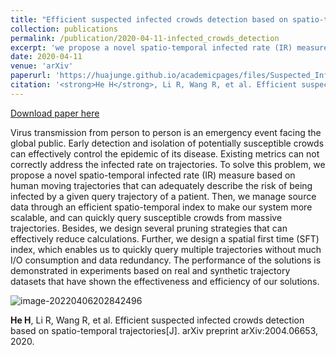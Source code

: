 ```yaml
---
title: "Efficient suspected infected crowds detection based on spatio-temporal trajectories"
collection: publications
permalink: /publication/2020-04-11-infected_crowds_detection
excerpt: 'we propose a novel spatio-temporal infected rate (IR) measure based on human moving trajectories that can adequately describe the risk of being infected by a given query trajectory of a patient.'
date: 2020-04-11
venue: 'arXiv'
paperurl: 'https://huajunge.github.io/academicpages/files/Suspected_Infected_Crowds_Detection.pdf'
citation: '<strong>He H</strong>, Li R, Wang R, et al. Efficient suspected infected crowds detection based on spatio-temporal trajectories[J]. arXiv preprint arXiv:2004.06653, 2020.'
---
```

[Download paper here](https://huajunge.github.io/academicpages/files/Suspected_Infected_Crowds_Detection.pdf)

Virus transmission from person to person is an emergency event facing the global public. Early detection and isolation of potentially susceptible crowds can effectively control the epidemic of its disease. Existing metrics can not correctly address the infected rate on trajectories. To solve this problem, we propose a novel spatio-temporal infected rate (IR) measure based on human moving trajectories that can adequately describe the risk of being infected by a given query trajectory of a patient. Then, we manage source data through an efficient spatio-temporal index to make our system more scalable, and can quickly query susceptible crowds from massive trajectories. Besides, we design several pruning strategies that can effectively reduce calculations. Further, we design a spatial first time (SFT) index, which enables us to quickly query multiple trajectories without much I/O consumption and data redundancy. The performance of
the solutions is demonstrated in experiments based on real and synthetic trajectory datasets that have shown the effectiveness and efficiency of our solutions.

![image-20220406202842496](https://huajunge.github.io/academicpages/images/infected.png)

<strong>He H</strong>, Li R, Wang R, et al. Efficient suspected infected crowds detection based on spatio-temporal trajectories[J]. arXiv preprint arXiv:2004.06653, 2020.